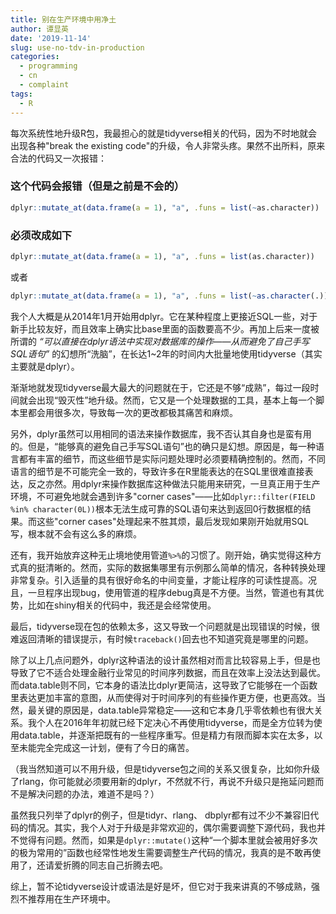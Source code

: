 ```yaml
---
title: 别在生产环境中用净土
author: 谭显英
date: '2019-11-14'
slug: use-no-tdv-in-production
categories:
  - programming
  - cn
  - complaint
tags:
  - R
---
```


每次系统性地升级R包，我最担心的就是tidyverse相关的代码，因为不时地就会出现各种"break the existing code"的升级，令人非常头疼。果然不出所料，原来合法的代码又一次报错：

### 这个代码会报错（但是之前是不会的）

```r
dplyr::mutate_at(data.frame(a = 1), "a", .funs = list(~as.character))
```

### 必须改成如下

```r
dplyr::mutate_at(data.frame(a = 1), "a", .funs = list(as.character))
```

或者

```r
dplyr::mutate_at(data.frame(a = 1), "a", .funs = list(~as.character(.)))
```

我个人大概是从2014年1月开始用dplyr。它在某种程度上更接近SQL一些，对于新手比较友好，而且效率上确实比base里面的函数要高不少。再加上后来一度被所谓的 _“可以直接在dplyr语法中实现对数据库的操作——从而避免了自己手写SQL语句”_ 的幻想所“洗脑”，在长达1~2年的时间内大批量地使用tidyverse（其实主要就是dplyr）。

渐渐地就发现tidyverse最大最大的问题就在于，它还是不够“成熟”，每过一段时间就会出现“毁灭性”地升级。然而，它又是一个处理数据的工具，基本上每一个脚本里都会用很多次，导致每一次的更改都极其痛苦和麻烦。

另外，dplyr虽然可以用相同的语法来操作数据库，我不否认其自身也是蛮有用的。但是，“能够真的避免自己手写SQL语句”也的确只是幻想。原因是，每一种语言都有丰富的细节，而这些细节是实际问题处理时必须要精确控制的。然而，不同语言的细节是不可能完全一致的，导致许多在R里能表达的在SQL里很难直接表达，反之亦然。用dplyr来操作数据库这种做法只能用来研究，一旦真正用于生产环境，不可避免地就会遇到许多"corner cases"——比如`dplyr::filter(FIELD %in% character(0L))`根本无法生成可靠的SQL语句来达到返回0行数据框的结果。而这些"corner cases"处理起来不胜其烦，最后发现如果刚开始就用SQL写，根本就不会有这么多的麻烦。

还有，我开始放弃这种无止境地使用管道`%>%`的习惯了。刚开始，确实觉得这种方式真的挺清晰的。然而，实际的数据集哪里有示例那么简单的情况，各种转换处理非常复杂。引入适量的具有很好命名的中间变量，才能让程序的可读性提高。况且，一旦程序出现bug，使用管道的程序debug真是不方便。当然，管道也有其优势，比如在shiny相关的代码中，我还是会经常使用。

最后，tidyverse现在包的依赖太多，这又导致一个问题就是出现错误的时候，很难返回清晰的错误提示，有时候`traceback()`回去也不知道究竟是哪里的问题。

除了以上几点问题外，dplyr这种语法的设计虽然相对而言比较容易上手，但是也导致了它不适合处理金融行业常见的时间序列数据，而且在效率上没法达到最优。而data.table则不同，它本身的语法比dplyr更简洁，这导致了它能够在一个函数里表达更加丰富的意图，从而使得对于时间序列的有些操作更方便，也更高效。当然，最关键的原因是，data.table异常稳定——这和它本身几乎零依赖也有很大关系。我个人在2016年年初就已经下定决心不再使用tidyverse，而是全方位转为使用data.table，并逐渐把既有的一些程序重写。但是精力有限而脚本实在太多，以至未能完全完成这一计划，便有了今日的痛苦。

（我当然知道可以不用升级，但是tidyverse包之间的关系又很复杂，比如你升级了rlang，你可能就必须要用新的dplyr，不然就不行，再说不升级只是拖延问题而不是解决问题的办法，难道不是吗？）

虽然我只列举了dplyr的例子，但是tidyr、rlang、 dbplyr都有过不少不兼容旧代码的情况。其实，我个人对于升级是非常欢迎的，偶尔需要调整下源代码，我也并不觉得有问题。然而，如果是`dplyr::mutate()`这种“一个脚本里就会被用好多次的极为常用的”函数也经常性地发生需要调整生产代码的情况，我真的是不敢再使用了，还请爱折腾的同志自己折腾去吧。

综上，暂不论tidyverse设计或语法是好是坏，但它对于我来讲真的不够成熟，强烈不推荐用在生产环境中。
